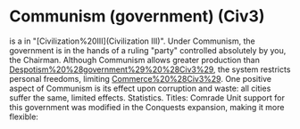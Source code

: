 # Communism (government) (Civ3)

 is a in "[Civilization%20III](Civilization III)".
Under Communism, the government is in the hands of a ruling "party" controlled absolutely by you, the Chairman. Although Communism allows greater production than [Despotism%20%28government%29%20%28Civ3%29](despotism), the system restricts personal freedoms, limiting [Commerce%20%28Civ3%29](commerce). One positive aspect of Communism is its effect upon corruption and waste: all cities suffer the same, limited effects.
Statistics.
Titles: Comrade
Unit support for this government was modified in the Conquests expansion, making it more flexible: